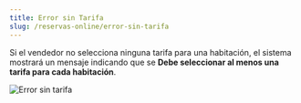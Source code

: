 ```yaml
---
title: Error sin Tarifa
slug: /reservas-online/error-sin-tarifa
---
```


Si el vendedor no selecciona ninguna tarifa para una habitación, el sistema mostrará un mensaje indicando que se **Debe seleccionar al menos una tarifa para cada habitación**.

![Error sin tarifa](/img/reservas-online/mensaje-error.png)
